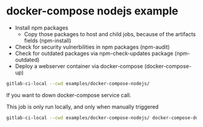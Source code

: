 # docker-compose nodejs example

- Install npm packages
    - Copy those packages to host and child jobs, because of the artifacts fields (npm-install)
- Check for security vulnerbilities in npm packages (npm-audit)
- Check for outdated packages via npm-check-updates package (npm-outdated)
- Deploy a webserver container via docker-compose (docker-compose-up)

```bash
gitlab-ci-local --cwd examples/docker-compose-nodejs/
```

If you want to down docker-compose service call.

This job is only run locally, and only when manually triggered

```bash
gitlab-ci-local --cwd examples/docker-compose-nodejs/ docker-compose-down
```
